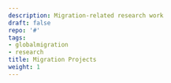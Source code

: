 ```yaml
---
description: Migration-related research work
draft: false
repo: '#'
tags:
- globalmigration
- research
title: Migration Projects
weight: 1
---
```

